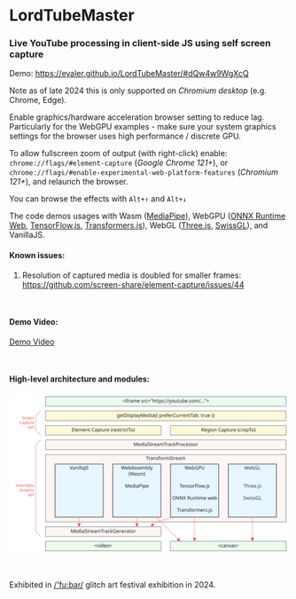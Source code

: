 # LordTubeMaster
### Live YouTube processing in client-side JS using self screen capture

Demo: https://eyaler.github.io/LordTubeMaster/#dQw4w9WgXcQ

Note as of late 2024 this is only supported on *Chromium desktop* (e.g. Chrome, Edge).

Enable graphics/hardware acceleration browser setting to reduce lag.
Particularly for the WebGPU examples - make sure your system graphics settings for the browser uses high performance / discrete GPU.

To allow fullscreen zoom of output (with right-click) enable: `chrome://flags/#element-capture` (*Google Chrome 121+*), or 
`chrome://flags/#enable-experimental-web-platform-features` (*Chromium 121+*), and relaunch the browser.

You can browse the effects with `Alt+↑` and `Alt+↓`

The code demos usages with Wasm ([MediaPipe](https://ai.google.dev/edge/mediapipe/solutions/guide)),
WebGPU ([ONNX Runtime Web](https://onnxruntime.ai/docs/get-started/with-javascript/web.html), [TensorFlow.js](https://www.tensorflow.org/js), [Transformers.js](https://huggingface.co/docs/transformers.js/index)),
WebGL ([Three.js](https://threejs.org/), [SwissGL](https://google.github.io/swissgl/)), and VanillaJS.

#### Known issues:
1. Resolution of captured media is doubled for smaller frames: https://github.com/screen-share/element-capture/issues/44

<br>

#### Demo Video: 

[Demo Video](https://github.com/user-attachments/assets/756dfdf7-a7ca-48b5-b9ff-9a77485f7cf4)

<br>

#### High-level architecture and modules:
![Architecture](media/LordTubeMaster.svg)

<br>

Exhibited in <a href="https://fubar.space/2024/artist-list/#0105">/'fu:bar/</a> glitch art festival exhibition in 2024.
